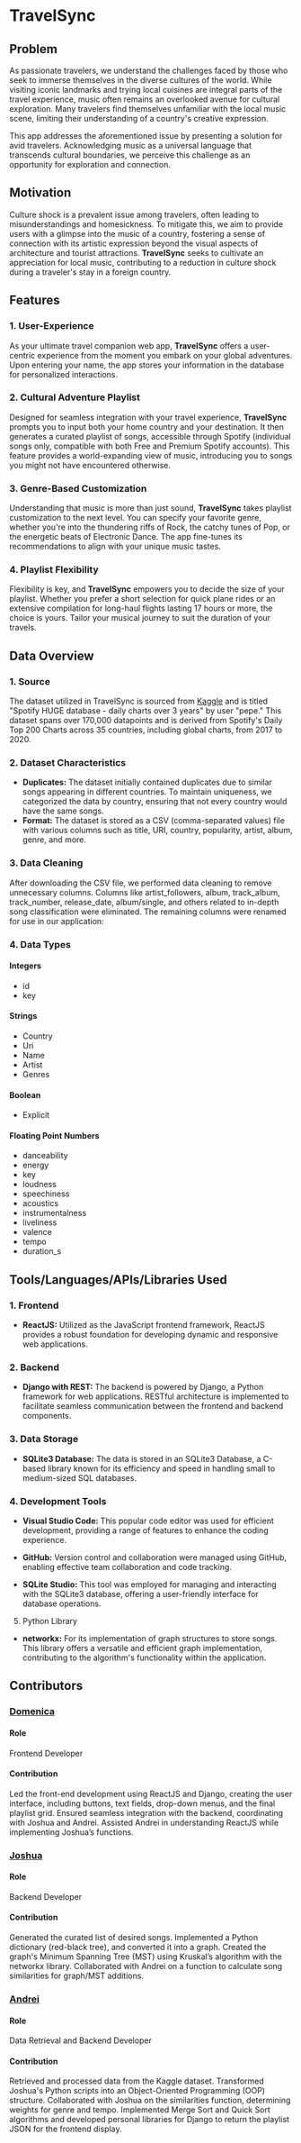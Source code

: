 # TravelSync

## Problem
As passionate travelers, we understand the challenges faced by those who seek to immerse themselves in the diverse cultures of the world. While visiting iconic landmarks and trying local cuisines are integral parts of the travel experience, music often remains an overlooked avenue for cultural exploration. Many travelers find themselves unfamiliar with the local music scene, limiting their understanding of a country's creative expression.

This app addresses the aforementioned issue by presenting a solution for avid travelers. Acknowledging music as a universal language that transcends cultural boundaries, we perceive this challenge as an opportunity for exploration and connection.

## Motivation
Culture shock is a prevalent issue among travelers, often leading to misunderstandings and homesickness. To mitigate this, we aim to provide users with a glimpse into the music of a country, fostering a sense of connection with its artistic expression beyond the visual aspects of architecture and tourist attractions. **TravelSync** seeks to cultivate an appreciation for local music, contributing to a reduction in culture shock during a traveler's stay in a foreign country.

## Features

### 1. User-Experience
As your ultimate travel companion web app, **TravelSync** offers a user-centric experience from the moment you embark on your global adventures. Upon entering your name, the app stores your information in the database for personalized interactions.

### 2. Cultural Adventure Playlist
Designed for seamless integration with your travel experience, **TravelSync** prompts you to input both your home country and your destination. It then generates a curated playlist of songs, accessible through Spotify (individual songs only, compatible with both Free and Premium Spotify accounts). This feature provides a world-expanding view of music, introducing you to songs you might not have encountered otherwise.

### 3. Genre-Based Customization
Understanding that music is more than just sound, **TravelSync** takes playlist customization to the next level. You can specify your favorite genre, whether you're into the thundering riffs of Rock, the catchy tunes of Pop, or the energetic beats of Electronic Dance. The app fine-tunes its recommendations to align with your unique music tastes.

### 4. Playlist Flexibility
Flexibility is key, and **TravelSync** empowers you to decide the size of your playlist. Whether you prefer a short selection for quick plane rides or an extensive compilation for long-haul flights lasting 17 hours or more, the choice is yours. Tailor your musical journey to suit the duration of your travels.


## Data Overview

### 1. Source
The dataset utilized in TravelSync is sourced from [Kaggle](https://www.kaggle.com/datasets/pepepython/spotify-huge-database-daily-charts-over-3-years) and is titled "Spotify HUGE database - daily charts over 3 years" by user "pepe." This dataset spans over 170,000 datapoints and is derived from Spotify's Daily Top 200 Charts across 35 countries, including global charts, from 2017 to 2020.

### 2. Dataset Characteristics
- **Duplicates:** The dataset initially contained duplicates due to similar songs appearing in different countries. To maintain uniqueness, we categorized the data by country, ensuring that not every country would have the same songs.
-  **Format:** The dataset is stored as a CSV (comma-separated values) file with various columns such as title, URI, country, popularity, artist, album, genre, and more.

### 3. Data Cleaning
After downloading the CSV file, we performed data cleaning to remove unnecessary columns. Columns like artist_followers, album, track_album, track_number, release_date, album/single, and others related to in-depth song classification were eliminated. The remaining columns were renamed for use in our application:

### 4. Data Types
#### **Integers**
 * id
 * key

#### **Strings**
 - Country
 - Uri
 - Name
 - Artist
 - Genres

#### **Boolean**
 - Explicit

#### **Floating Point Numbers**
 - danceability
 - energy
 - key
 - loudness
 - speechiness
 - acoustics
 - instrumentalness
 - liveliness
 - valence
 - tempo
 - duration_s


## Tools/Languages/APIs/Libraries Used
### 1. Frontend
- **ReactJS:** Utilized as the JavaScript frontend framework, ReactJS provides a robust foundation for developing dynamic and responsive web applications.
### 2. Backend
- **Django with REST:** The backend is powered by Django, a Python framework for web applications. RESTful architecture is implemented to facilitate seamless communication between the frontend and backend components.
### 3. Data Storage
- **SQLite3 Database:** The data is stored in an SQLite3 Database, a C-based library known for its efficiency and speed in handling small to medium-sized SQL databases.
### 4. Development Tools
- **Visual Studio Code:** This popular code editor was used for efficient development, providing a range of features to enhance the coding experience.

- **GitHub:** Version control and collaboration were managed using GitHub, enabling effective team collaboration and code tracking.

- **SQLite Studio:** This tool was employed for managing and interacting with the SQLite3 database, offering a user-friendly interface for database operations.

5. Python Library
- **networkx:** For its implementation of graph structures to store songs. This library offers a versatile and efficient graph implementation, contributing to the algorithm's functionality within the application.

## Contributors

### [Domenica](https://github.com/domesimbana)
#### Role
Frontend Developer
#### Contribution
Led the front-end development using ReactJS and Django, creating the user interface, including buttons, text fields, drop-down menus, and the final playlist grid. Ensured seamless integration with the backend, coordinating with Joshua and Andrei. Assisted Andrei in understanding ReactJS while implementing Joshua’s functions.

### [Joshua](https://github.com/delamaterj)
#### Role
Backend Developer
#### Contribution
Generated the curated list of desired songs. Implemented a Python dictionary (red-black tree), and converted it into a graph. Created the graph's Minimum Spanning Tree (MST) using Kruskal’s algorithm with the networkx library. Collaborated with Andrei on a function to calculate song similarities for graph/MST additions.

### [Andrei](https://github.com/TheAndreiUrsu)
#### Role
Data Retrieval and Backend Developer
#### Contribution
Retrieved and processed data from the Kaggle dataset. Transformed Joshua's Python scripts into an Object-Oriented Programming (OOP) structure. Collaborated with Joshua on the similarities function, determining weights for genre and tempo. Implemented Merge Sort and Quick Sort algorithms and developed personal libraries for Django to return the playlist JSON for the frontend display.
